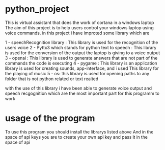 # python_project
This is virtual assistant that does the work of cortana in a windows laptop
The aim of this project is to help users control your windows laptop using voice commands.
in this project i have improted some library which are

1 - speechRecognition library : This library is used for the recognition of the users voice
2 - Pyttx3 which stands for python text to speech : This library is used for the conversion of the output the laptop is giving to a voice output
3 - openai : This library is used to generate answers that are not part of the commands the code is executing
4 - pygame : This library is an application library is used for creating sounds, app-interface, and i used This library for the playing of music
5 - os: this library is used for opening paths to any folder that is not python related or text realted

with the use of this library i have been able to generate voice output and speech recgognition which are the most important part for this programm to work


# usage of the program
To use this program you should install the librarys listed above
And in the space of api keys you are to create your own api key and pass it in the space of api

